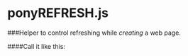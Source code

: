 # ponyREFRESH.js
###Helper to control refreshing while <i>creating</i> a web page.

####Call it like this:
<pre>
<script 
data-seconds=5
data-px=800 
data-scroll=1
data-active=1
src="https://ponyhacks.com/open/cdn/ponyREFRESH.js"> 
// Close the script tag

</pre>
